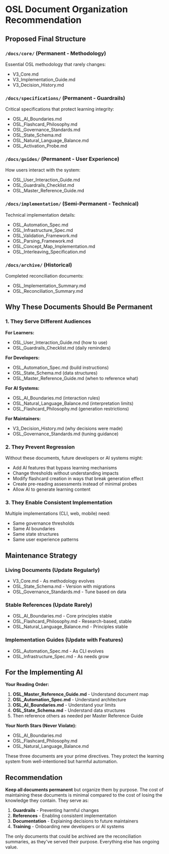 # OSL Document Organization Recommendation

## Proposed Final Structure

### `/docs/core/` (Permanent - Methodology)
Essential OSL methodology that rarely changes:
- V3_Core.md
- V3_Implementation_Guide.md
- V3_Decision_History.md

### `/docs/specifications/` (Permanent - Guardrails)
Critical specifications that protect learning integrity:
- OSL_AI_Boundaries.md
- OSL_Flashcard_Philosophy.md  
- OSL_Governance_Standards.md
- OSL_State_Schema.md
- OSL_Natural_Language_Balance.md
- OSL_Activation_Probe.md

### `/docs/guides/` (Permanent - User Experience)
How users interact with the system:
- OSL_User_Interaction_Guide.md
- OSL_Guardrails_Checklist.md
- OSL_Master_Reference_Guide.md

### `/docs/implementation/` (Semi-Permanent - Technical)
Technical implementation details:
- OSL_Automation_Spec.md
- OSL_Infrastructure_Spec.md
- OSL_Validation_Framework.md
- OSL_Parsing_Framework.md
- OSL_Concept_Map_Implementation.md
- OSL_Interleaving_Specification.md

### `/docs/archive/` (Historical)
Completed reconciliation documents:
- OSL_Implementation_Summary.md
- OSL_Reconciliation_Summary.md

## Why These Documents Should Be Permanent

### 1. They Serve Different Audiences

**For Learners:**
- OSL_User_Interaction_Guide.md (how to use)
- OSL_Guardrails_Checklist.md (daily reminders)

**For Developers:**
- OSL_Automation_Spec.md (build instructions)
- OSL_State_Schema.md (data structures)
- OSL_Master_Reference_Guide.md (when to reference what)

**For AI Systems:**
- OSL_AI_Boundaries.md (interaction rules)
- OSL_Natural_Language_Balance.md (interpretation limits)
- OSL_Flashcard_Philosophy.md (generation restrictions)

**For Maintainers:**
- V3_Decision_History.md (why decisions were made)
- OSL_Governance_Standards.md (tuning guidance)

### 2. They Prevent Regression

Without these documents, future developers or AI systems might:
- Add AI features that bypass learning mechanisms
- Change thresholds without understanding impacts
- Modify flashcard creation in ways that break generation effect
- Create pre-reading assessments instead of minimal probes
- Allow AI to generate learning content

### 3. They Enable Consistent Implementation

Multiple implementations (CLI, web, mobile) need:
- Same governance thresholds
- Same AI boundaries
- Same state structures
- Same user experience patterns

## Maintenance Strategy

### Living Documents (Update Regularly)
- V3_Core.md - As methodology evolves
- OSL_State_Schema.md - Version with migrations
- OSL_Governance_Standards.md - Tune based on data

### Stable References (Update Rarely)
- OSL_AI_Boundaries.md - Core principles stable
- OSL_Flashcard_Philosophy.md - Research-based, stable
- OSL_Natural_Language_Balance.md - Principles stable

### Implementation Guides (Update with Features)
- OSL_Automation_Spec.md - As CLI evolves
- OSL_Infrastructure_Spec.md - As needs grow

## For the Implementing AI

**Your Reading Order:**
1. **OSL_Master_Reference_Guide.md** - Understand document map
2. **OSL_Automation_Spec.md** - Understand architecture
3. **OSL_AI_Boundaries.md** - Understand your limits
4. **OSL_State_Schema.md** - Understand data structures
5. Then reference others as needed per Master Reference Guide

**Your North Stars (Never Violate):**
- OSL_AI_Boundaries.md
- OSL_Flashcard_Philosophy.md
- OSL_Natural_Language_Balance.md

These three documents are your prime directives. They protect the learning system from well-intentioned but harmful automation.

## Recommendation

**Keep all documents permanent** but organize them by purpose. The cost of maintaining these documents is minimal compared to the cost of losing the knowledge they contain. They serve as:

1. **Guardrails** - Preventing harmful changes
2. **References** - Enabling consistent implementation
3. **Documentation** - Explaining decisions to future maintainers
4. **Training** - Onboarding new developers or AI systems

The only documents that could be archived are the reconciliation summaries, as they've served their purpose. Everything else has ongoing value.